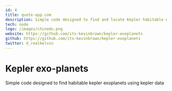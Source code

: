 ```yaml
---
id: 4
title: quote-app.com
description: Simple code designed to find and locate Kepler habitable exo-planets
tech: node
logo: /images/chinedu.png
website: https://github.com/its-kevinbrown/kepler-exoplanets
github: https://github.com/its-kevinbrown/kepler-exoplanets
twitter: d_realkelvin
---
```


# Kepler exo-planets
Simple code designed to find habitable kepler exoplanets using kepler data


